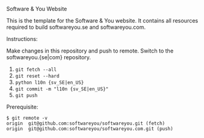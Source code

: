 Software & You Website

This is the template for the Software & You website.
It contains all resources required to build softwareyou.se and softwareyou.com.

Instructions:

Make changes in this repository and push to remote.
Switch to the softwareyou.{se|com} repository.

1. `git fetch --all`
1. `git reset --hard`
1. `python l10n {sv_SE|en_US}`
1. `git commit -m "l10n {sv_SE|en_US}"`
1. `git push`

Prerequisite:

```
$ git remote -v
origin  git@github.com:softwareyou/softwareyou.git (fetch)
origin  git@github.com:softwareyou/softwareyou.com.git (push)
```